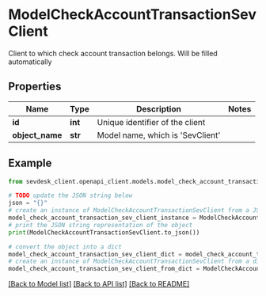 # ModelCheckAccountTransactionSevClient

Client to which check account transaction belongs. Will be filled automatically

## Properties

Name | Type | Description | Notes
------------ | ------------- | ------------- | -------------
**id** | **int** | Unique identifier of the client | 
**object_name** | **str** | Model name, which is &#39;SevClient&#39; | 

## Example

```python
from sevdesk_client.openapi_client.models.model_check_account_transaction_sev_client import ModelCheckAccountTransactionSevClient

# TODO update the JSON string below
json = "{}"
# create an instance of ModelCheckAccountTransactionSevClient from a JSON string
model_check_account_transaction_sev_client_instance = ModelCheckAccountTransactionSevClient.from_json(json)
# print the JSON string representation of the object
print(ModelCheckAccountTransactionSevClient.to_json())

# convert the object into a dict
model_check_account_transaction_sev_client_dict = model_check_account_transaction_sev_client_instance.to_dict()
# create an instance of ModelCheckAccountTransactionSevClient from a dict
model_check_account_transaction_sev_client_from_dict = ModelCheckAccountTransactionSevClient.from_dict(model_check_account_transaction_sev_client_dict)
```
[[Back to Model list]](../README.md#documentation-for-models) [[Back to API list]](../README.md#documentation-for-api-endpoints) [[Back to README]](../README.md)


